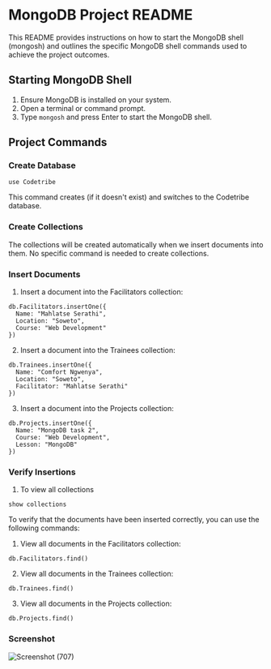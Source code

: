 # MongoDB Project README

This README provides instructions on how to start the MongoDB shell (mongosh) and outlines the specific MongoDB shell commands used to achieve the project outcomes.

## Starting MongoDB Shell

1. Ensure MongoDB is installed on your system.
2. Open a terminal or command prompt.
3. Type `mongosh` and press Enter to start the MongoDB shell.

## Project Commands

### Create Database

```
use Codetribe
```

This command creates (if it doesn't exist) and switches to the Codetribe database.

### Create Collections

The collections will be created automatically when we insert documents into them. No specific command is needed to create collections.

### Insert Documents

1. Insert a document into the Facilitators collection:

```
db.Facilitators.insertOne({
  Name: "Mahlatse Serathi",
  Location: "Soweto",
  Course: "Web Development"
})
```

2. Insert a document into the Trainees collection:

```
db.Trainees.insertOne({
  Name: "Comfort Ngwenya",
  Location: "Soweto",
  Facilitator: "Mahlatse Serathi"
})
```

3. Insert a document into the Projects collection:

```
db.Projects.insertOne({
  Name: "MongoDB task 2",
  Course: "Web Development",
  Lesson: "MongoDB"
})
```

### Verify Insertions

1. To view all collections

```
show collections
```

To verify that the documents have been inserted correctly, you can use the following commands:

1. View all documents in the Facilitators collection:

```
db.Facilitators.find()
```

2. View all documents in the Trainees collection:

```
db.Trainees.find()
```

3. View all documents in the Projects collection:

```
db.Projects.find()
```


### Screenshot

![Screenshot (707)](https://github.com/user-attachments/assets/7644e11c-972f-47de-aceb-420d53d84903)

